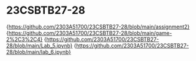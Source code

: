 # 23CSBTB27-28
{https://github.com/2303A51700/23CSBTB27-28/blob/main/assignment2}
{https://github.com/2303A51700/23CSBTB27-28/blob/main/game-2%2C3%2C4}
{https://github.com/2303A51700/23CSBTB27-28/blob/main/Lab_5.ipynb}
{https://github.com/2303A51700/23CSBTB27-28/blob/main/lab_6.ipynb}

